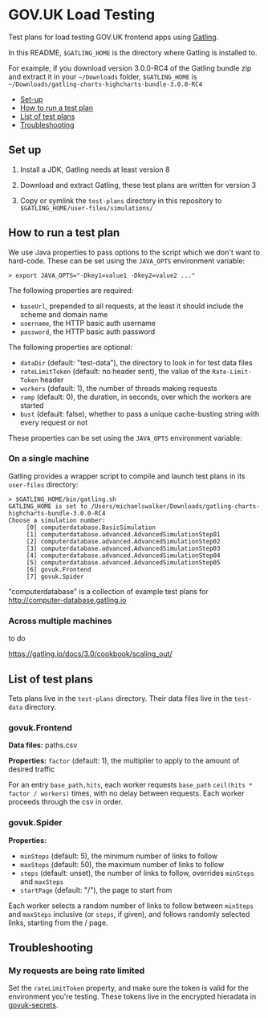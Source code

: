 GOV.UK Load Testing
===================

Test plans for load testing GOV.UK frontend apps using [Gatling](https://gatling.io/).

In this README, `$GATLING_HOME` is the directory where Gatling is installed to.

For example, if you download version 3.0.0-RC4 of the Gatling bundle zip and extract it in your `~/Downloads` folder, `$GATLING_HOME` is `~/Downloads/gatling-charts-highcharts-bundle-3.0.0-RC4`

- [Set-up](#set-up)
- [How to run a test plan](#how-to-run-a-test-plan)
- [List of test plans](#list-of-test-plans)
- [Troubleshooting](#troubleshooting)


Set up
------

1. Install a JDK, Gatling needs at least version 8

2. Download and extract Gatling, these test plans are written for version 3

4. Copy or symlink the `test-plans` directory in this repository to `$GATLING_HOME/user-files/simulations/`


How to run a test plan
----------------------

We use Java properties to pass options to the script which we don't want to hard-code.  These can be set using the `JAVA_OPTS` environment variable:

```
> export JAVA_OPTS="-Dkey1=value1 -Dkey2=value2 ..."
```

The following properties are required:

- `baseUrl`, prepended to all requests, at the least it should include the scheme and domain name
- `username`, the HTTP basic auth username
- `password`, the HTTP basic auth password

The following properties are optional:

- `dataDir` (default: "test-data"), the directory to look in for test data files
- `rateLimitToken` (default: no header sent), the value of the `Rate-Limit-Token` header
- `workers` (default: 1), the number of threads making requests
- `ramp` (default: 0), the duration, in seconds, over which the workers are started
- `bust` (default: false), whether to pass a unique cache-busting string with every request or not

These properties can be set using the `JAVA_OPTS` environment variable:

###  On a single machine

Gatling provides a wrapper script to compile and launch test plans in its `user-files` directory:

```
> $GATLING_HOME/bin/gatling.sh
GATLING_HOME is set to /Users/michaelswalker/Downloads/gatling-charts-highcharts-bundle-3.0.0-RC4
Choose a simulation number:
     [0] computerdatabase.BasicSimulation
     [1] computerdatabase.advanced.AdvancedSimulationStep01
     [2] computerdatabase.advanced.AdvancedSimulationStep02
     [3] computerdatabase.advanced.AdvancedSimulationStep03
     [4] computerdatabase.advanced.AdvancedSimulationStep04
     [5] computerdatabase.advanced.AdvancedSimulationStep05
     [6] govuk.Frontend
     [7] govuk.Spider
```

"computerdatabase" is a collection of example test plans for http://computer-database.gatling.io


### Across multiple machines

to do

https://gatling.io/docs/3.0/cookbook/scaling_out/


List of test plans
------------------

Tets plans live in the `test-plans` directory.  Their data files live in the `test-data` directory.

### govuk.Frontend

**Data files:** paths.csv

**Properties:** `factor` (default: 1), the multiplier to apply to the amount of desired traffic

For an entry `base_path,hits`, each worker requests `base_path` `ceil(hits * factor / workers)` times, with no delay between requests.  Each worker proceeds through the csv in order.

### govuk.Spider

**Properties:**

- `minSteps` (default: 5), the minimum number of links to follow
- `maxSteps` (default: 50), the maximum number of links to follow
- `steps` (default: unset), the number of links to follow, overrides `minSteps` and `maxSteps`
- `startPage` (default: "/"), the page to start from

Each worker selects a random number of links to follow between `minSteps` and `maxSteps` inclusive (or `steps`, if given), and follows randomly selected links, starting from the / page.


Troubleshooting
---------------

### My requests are being rate limited

Set the `rateLimitToken` property, and make sure the token is valid for the environment you're testing.  These tokens live in the encrypted hieradata in [govuk-secrets](https://github.com/alphagov/govuk-secrets).
